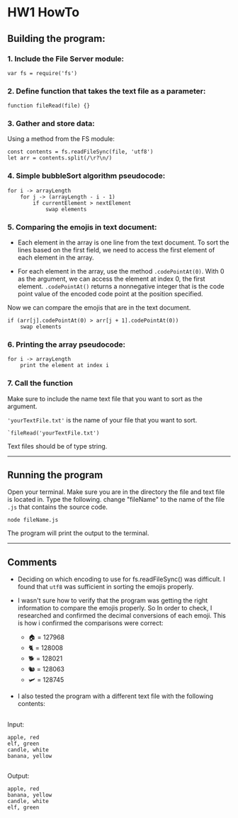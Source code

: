 # HW1 HowTo
 
## Building the program:

### 1.  Include the File Server module:
    var fs = require('fs')

### 2. Define function that takes the text file as a parameter:

    function fileRead(file) {}

### 3. Gather and store data:
Using a method from the FS module:

    const contents = fs.readFileSync(file, 'utf8')
    let arr = contents.split(/\r?\n/)

### 4. Simple bubbleSort algorithm pseudocode:
    for i -> arrayLength
        for j -> (arrayLength - i - 1)
            if currentElement > nextElement
                swap elements

### 5. Comparing the emojis in text document:
* Each element in the array is one line from the text document. To sort the lines based on the first field, we need to access the first element of each element in the array. 

* For each element in the array, use the method `.codePointAt(0)`. With 0 as the argument, we can access the element at index 0, the first element. `.codePointAt()` returns a nonnegative integer that is the code point value of the encoded code point at the position specified. 

Now we can compare the emojis that are in the text document. 

    if (arr[j].codePointAt(0) > arr[j + 1].codePointAt(0))
        swap elements

### 6. Printing the array pseudocode:
    for i -> arrayLength
        print the element at index i

### 7. Call the function
Make sure to include the name text file that you want to sort as the argument. 

`'yourTextFile.txt'` is the name of your file that you want to sort. 



    `fileRead('yourTextFile.txt')
 Text files should be of type string. 

***
## Running the program



Open your terminal. Make sure you are in the directory the file and text file is located in. Type the following. change "fileName" to the name of the file `.js` that contains the source code. 

`node fileName.js`

The program will print the output to the terminal. 

***
## Comments
* Deciding on which encoding to use for fs.readFileSync() was difficult. I found that `utf8` was sufficient in sorting the emojis properly. 
* I wasn't sure how to verify that the program was getting the right information to compare the emojis properly. So In order to check, I researched and confirmed the decimal conversions of each emoji. This is how i confirmed the comparisons were correct:
   * 🏠 = 127968
   * 🐈 = 128008
   * 🐕 = 128021
   * 🐿 = 128063
   * 🛩 = 128745
   
* I also tested the program with a different text file with the following contents: 
   
##
Input:

    apple, red
    elf, green
    candle, white
    banana, yellow
##
Output:

    apple, red
    banana, yellow
    candle, white
    elf, green
  
